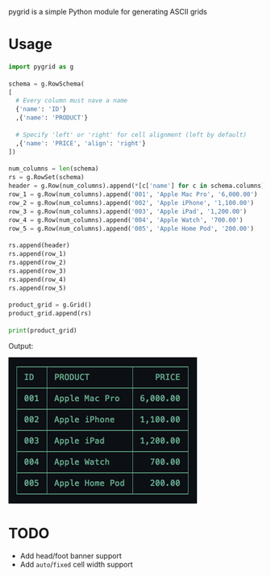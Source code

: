 pygrid is a simple Python module for generating ASCII grids

# Usage

```python
import pygrid as g

schema = g.RowSchema(
[
  # Every column must nave a name
  {'name': 'ID'}
  ,{'name': 'PRODUCT'}

  # Specify 'left' or 'right' for cell alignment (left by default)
  ,{'name': 'PRICE', 'align': 'right'}
])

num_columns = len(schema)
rs = g.RowSet(schema)
header = g.Row(num_columns).append(*[c['name'] for c in schema.columns])
row_1 = g.Row(num_columns).append('001', 'Apple Mac Pro', '6,000.00')
row_2 = g.Row(num_columns).append('002', 'Apple iPhone', '1,100.00')
row_3 = g.Row(num_columns).append('003', 'Apple iPad', '1,200.00')
row_4 = g.Row(num_columns).append('004', 'Apple Watch', '700.00')
row_5 = g.Row(num_columns).append('005', 'Apple Home Pod', '200.00')

rs.append(header)
rs.append(row_1)
rs.append(row_2)
rs.append(row_3)
rs.append(row_4)
rs.append(row_5)

product_grid = g.Grid()
product_grid.append(rs)

print(product_grid)
```

Output:

![screenshot](screenshot.png)

# TODO

* Add head/foot banner support
* Add `auto`/`fixed` cell width support

